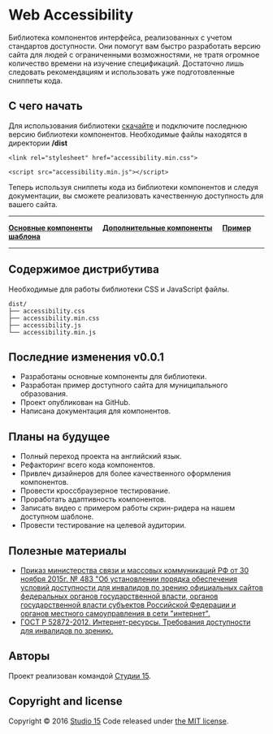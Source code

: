 # Web Accessibility

Библиотека компонентов интерфейса, реализованных с учетом стандартов доступности. Они помогут вам быстро разработать версию сайта для людей с ограниченными возможностями, не тратя огромное количество времени на изучение спецификаций. Достаточно лишь следовать рекомендациям и использовать уже подготовленные сниппеты кода.
## С чего начать

Для использования библиотеки [скачайте](https://github.com/15web/web-accessibility/archive/master.zip) и подключите последнюю версию библиотеки компонентов. Необходимые файлы находятся в директории **/dist**

```
<link rel="stylesheet" href="accessibility.min.css">
```

```
<script src="accessibility.min.js"></script>
```

Теперь используя сниппеты кода из библиотеки компонентов и следуя документации, вы сможете реализовать качественную доступность для вашего сайта.

___


[**Основные компоненты**](http://15web.github.io/web-accessibility/docs/default.html) &nbsp;&nbsp;&nbsp; [**Дополнительные компоненты**](http://15web.github.io/web-accessibility/docs/additional.html) &nbsp;&nbsp;&nbsp; [**Пример шаблона**](http://15web.github.io/web-accessibility/docs/examples/sp/)

___

## Содержимое дистрибутива

Необходимые для работы библиотеки CSS и JavaScript файлы.

```
dist/
├── accessibility.css
├── accessibility.min.css
├── accessibility.js
└── accessibility.min.js
```

## Последние изменения v0.0.1

* Разработаны основные компоненты для библиотеки.
* Разработан пример доступного сайта для муниципального образования.
* Проект опубликован на GitHub.
* Написана документация для компонентов.

## Планы на будущее

* Полный переход проекта на английский язык.
* Рефакторинг всего кода компонентов.
* Привлеч дизайнеров для более качественного оформления компонентов.
* Провести кроссбраузерное тестирование.
* Проработать адаптивность компонентов.
* Записать видео с примером работы скрин-ридера на нашем доступном шаблоне.
* Провести тестирование на целевой аудитории.

## Полезные материалы

* [Приказ министерства связи и массовых коммуникаций РФ от 30 ноября 2015г. № 483 "Об установлении порядка обеспечения условий доступности для инвалидов по зрению официальных сайтов федеральных органов государственной власти, органов государственной власти субъектов Российской Федерации и органов местного самоуправления в сети "интернет".](http://www.garant.ru/hotlaw/federal/693692/)
* [ГОСТ Р 52872-2012. Интернет-ресурсы. Требования доступности для инвалидов по зрению.](https://github.com/15web/web-accessibility/blob/gh-pages/uploads/gost_r_52872_2012.pdf)

## Авторы

Проект реализован командой [Студии 15](http://15web.ru).

## Copyright and license

Copyright © 2016 [Studio 15](http://15web.ru)
Code released under [the MIT license](https://github.com/twbs/bootstrap/blob/master/LICENSE).